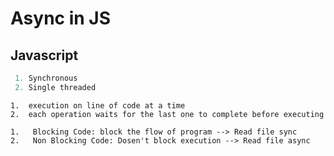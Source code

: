 # Async in JS

## Javascript

```javascript
 1. Synchronous
 2. Single threaded
```

```execution context
1.  execution on line of code at a time
2.  each operation waits for the last one to complete before executing
```

```blocking code va non blocking code
1.   Blocking Code: block the flow of program --> Read file sync
2.   Non Blocking Code: Dosen't block execution --> Read file async
```

